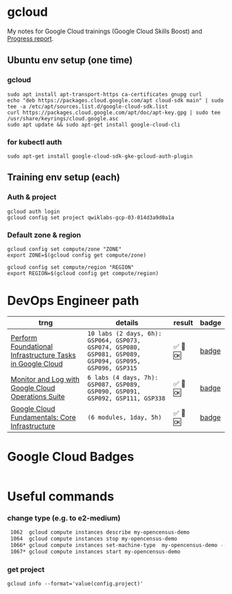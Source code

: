 # gcloud

My notes for Google Cloud trainings (Google Cloud Skills Boost) and [Progress report](https://docs.google.com/spreadsheets/d/1RGSgV5ofXTanl3J4R-YPjYXgUAg-7YXgznbx_X-91X8/edit?usp=sharing).

## Ubuntu env setup (one time)

### gcloud
```
sudo apt install apt-transport-https ca-certificates gnupg curl
echo "deb https://packages.cloud.google.com/apt cloud-sdk main" | sudo tee -a /etc/apt/sources.list.d/google-cloud-sdk.list
curl https://packages.cloud.google.com/apt/doc/apt-key.gpg | sudo tee /usr/share/keyrings/cloud.google.asc
sudo apt update && sudo apt-get install google-cloud-cli
```
### for kubectl auth
```
sudo apt-get install google-cloud-sdk-gke-gcloud-auth-plugin
```

## Training env setup (each)

### Auth & project
```
gcloud auth login
gcloud config set project qwiklabs-gcp-03-014d3a9d0a1a
```

### Default zone & region 
```
gcloud config set compute/zone "ZONE"
export ZONE=$(gcloud config get compute/zone)

gcloud config set compute/region "REGION"
export REGION=$(gcloud config get compute/region)
```
# DevOps Engineer path

| trng | details | result | badge |
|---|---|---|---|
| [Perform Foundational Infrastructure Tasks in Google Cloud](devops-infra-tsks.md) | `10 labs (2 days, 6h): GSP064, GSP073, GSP074, GSP080, GSP081, GSP089, GSP094, GSP095, GSP096, GSP315` | :white_check_mark: :100: :ok: | [badge](https://cdn.qwiklabs.com/SOUHCWvev6HmfC5QztXJd%2BCkSK8%2B3WGWg%2BF%2Fww%2FfqXA%3D) |
| [Monitor and Log with Google Cloud Operations Suite](devops-monitor.md) | `6 labs (4 days, 7h): GSP087, GSP089, GSP090, GSP091, GSP092, GSP111, GSP338` | :white_check_mark: :100: :ok: | [badge](https://cdn.qwiklabs.com/qJIAuJXge9co6AJ0qbQlcjkJ%2F2uHpOQA4eHmmLBQQOc%3D) |
| [Google Cloud Fundamentals: Core Infrastructure](devops-core-infra.md) | `(6 modules, 1day, 5h)` | :white_check_mark: :100: :ok: | [badge](https://cdn.qwiklabs.com/c2YC1UuO5rdWmNVT%2FcutvuyiE3DJMExXHjpOU15jvhY%3D) |


# Google Cloud Badges

| | |
|---|---|

# Useful commands

### change type (e.g. to e2-medium)
```bash
 1062  gcloud compute instances describe my-opencensus-demo
 1064  gcloud compute instances stop my-opencensus-demo
 1066* gcloud compute instances set-machine-type  my-opencensus-demo --machine-type e2-medium
 1067* gcloud compute instances start my-opencensus-demo
```

### get project 
```
gcloud info --format='value(config.project)'
```
